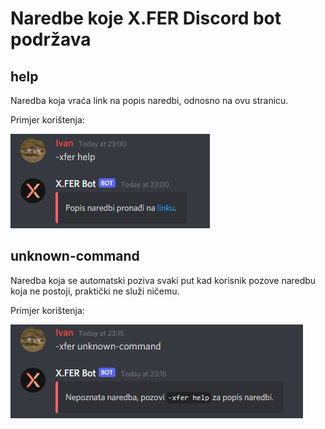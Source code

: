 # Naredbe koje X.FER Discord bot podržava

## help

Naredba koja vraća link na popis naredbi, odnosno na ovu stranicu.

Primjer korištenja:

![help](static/img/commands/help.png)

## unknown-command

Naredba koja se automatski poziva svaki put kad korisnik pozove naredbu koja ne postoji, praktički ne služi ničemu.

Primjer korištenja:

![unknown-command](static/img/commands/unknown-command.png)